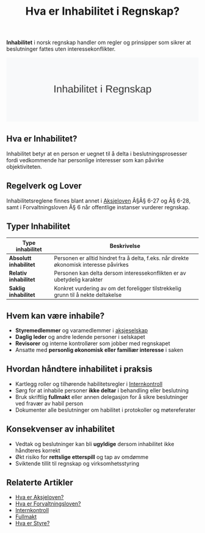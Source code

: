 ﻿---
title: "Hva er Inhabilitet i Regnskap?"
seoTitle: "Hva er Inhabilitet i Regnskap?"
meta_description: '**Inhabilitet** i norsk regnskap handler om regler og prinsipper som sikrer at beslutninger fattes uten interessekonflikter.'
slug: inhabilitet
type: blog
layout: pages/single
---

**Inhabilitet** i norsk regnskap handler om regler og prinsipper som sikrer at beslutninger fattes uten interessekonflikter.

![Illustrasjon som viser konseptet inhabilitet](inhabilitet-image.svg)

## Hva er Inhabilitet?

Inhabilitet betyr at en person er uegnet til å delta i beslutningsprosesser fordi vedkommende har personlige interesser som kan påvirke objektiviteten.

## Regelverk og Lover

Inhabilitetsreglene finnes blant annet i [Aksjeloven](/blogs/regnskap/hva-er-aksjeloven "Hva er Aksjeloven?") Â§Â§ 6-27 og Â§ 6-28, samt i Forvaltningsloven Â§ 6 når offentlige instanser vurderer regnskap.

## Typer Inhabilitet

| **Type inhabilitet**     | **Beskrivelse**                                                                          |
|--------------------------|------------------------------------------------------------------------------------------|
| **Absolutt inhabilitet** | Personen er alltid hindret fra å delta, f.eks. når direkte økonomisk interesse påvirkes  |
| **Relativ inhabilitet**  | Personen kan delta dersom interessekonflikten er av ubetydelig karakter                  |
| **Saklig inhabilitet**   | Konkret vurdering av om det foreligger tilstrekkelig grunn til å nekte deltakelse        |

## Hvem kan være inhabile?

* **Styremedlemmer** og varamedlemmer i [aksjeselskap](/blogs/regnskap/hva-er-et-aksjeselskap "Hva er et Aksjeselskap?")
* **Daglig leder** og andre ledende personer i selskapet
* **Revisorer** og interne kontrollører som jobber med regnskapet
* Ansatte med **personlig økonomisk eller familiær interesse** i saken

## Hvordan håndtere inhabilitet i praksis

* Kartlegg roller og tilhørende habilitetsregler i [Internkontroll](/blogs/regnskap/hva-er-internkontroll "Hva er Internkontroll?")
* Sørg for at inhabile personer **ikke deltar** i behandling eller beslutning
* Bruk skriftlig **fullmakt** eller annen delegasjon for å sikre beslutninger ved fravær av habil person
* Dokumenter alle beslutninger om habilitet i protokoller og møtereferater

## Konsekvenser av inhabilitet

* Vedtak og beslutninger kan bli **ugyldige** dersom inhabilitet ikke håndteres korrekt
* Økt risiko for **rettslige etterspill** og tap av omdømme
* Sviktende tillit til regnskap og virksomhetsstyring

## Relaterte Artikler

* [Hva er Aksjeloven?](/blogs/regnskap/hva-er-aksjeloven "Hva er Aksjeloven?")
* [Hva er Forvaltningsloven?](/blogs/regnskap/hva-er-forvaltningsloven "Hva er Forvaltningsloven?")
* [Internkontroll](/blogs/regnskap/hva-er-internkontroll "Hva er Internkontroll?")
* [Fullmakt](/blogs/regnskap/fullmakt "Fullmakt")
* [Hva er Styre?](/blogs/regnskap/hva-er-styre "Hva er Styre? Organisering og Roller i Selskaper")










